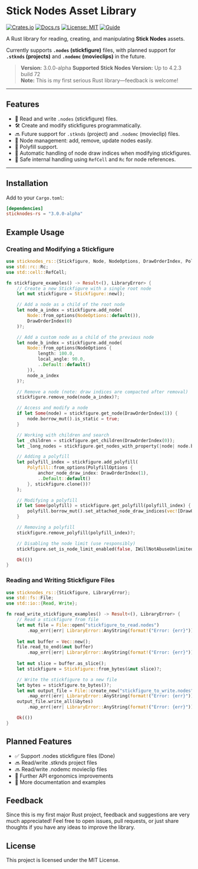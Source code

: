 # Stick Nodes Asset Library

[![Crates.io](https://img.shields.io/crates/v/sticknodes-rs.svg)](https://crates.io/crates/sticknodes-rs)
[![Docs.rs](https://docs.rs/sticknodes-rs/badge.svg)](https://docs.rs/sticknodes-rs)
[![License: MIT](https://img.shields.io/badge/license-MIT-blue.svg)](LICENSE)
[![Guide](https://img.shields.io/badge/Guide-388434?logo=mdBook&logoColor=fff)](https://vincetheprogrammer.github.io/sticknodes-rs/)

A Rust library for reading, creating, and manipulating **Stick Nodes** assets.

Currently supports **`.nodes` (stickfigure)** files, with planned support for **`.stknds` (projects)** and **`.nodemc` (movieclips)** in the future.

> **Version:** 3.0.0-alpha
> **Supported Stick Nodes Version:** Up to 4.2.3 build 72  
> **Note:** This is my first serious Rust library—feedback is welcome!

---

## Features

- 📄 Read and write `.nodes` (stickfigure) files.
- 🛠️ Create and modify stickfigures programmatically.
- 🔜 Future support for `.stknds` (project) and `.nodemc` (movieclip) files.
- 🧩 Node management: add, remove, update nodes easily.
- 🧵 Polyfill support.
- 🧹 Automatic handling of node draw indices when modifying stickfigures.
- 🧠 Safe internal handling using `RefCell` and `Rc` for node references.

---

## Installation

Add to your `Cargo.toml`:

```toml
[dependencies]
sticknodes-rs = "3.0.0-alpha"
```

## Example Usage
### Creating and Modifying a Stickfigure

```rs
use sticknodes_rs::{Stickfigure, Node, NodeOptions, DrawOrderIndex, Polyfill, PolyfillOptions, IWillNotAbuseUnlimitedNodes, LibraryError};
use std::rc::Rc;
use std::cell::RefCell;

fn stickfigure_examples() -> Result<(), LibraryError> {
    // Create a new Stickfigure with a single root node
    let mut stickfigure = Stickfigure::new();

    // Add a node as a child of the root node
    let node_a_index = stickfigure.add_node(
        Node::from_options(NodeOptions::default()), 
        DrawOrderIndex(0)
    )?;

    // Add a custom node as a child of the previous node
    let node_b_index = stickfigure.add_node(
        Node::from_options(NodeOptions {
            length: 100.0,
            local_angle: 90.0,
            ..Default::default()
        }), 
        node_a_index
    )?;

    // Remove a node (note: draw indices are compacted after removal)
    stickfigure.remove_node(node_a_index)?;

    // Access and modify a node
    if let Some(node) = stickfigure.get_node(DrawOrderIndex(1)) {
        node.borrow_mut().is_static = true;
    }

    // Working with children and search
    let _children = stickfigure.get_children(DrawOrderIndex(0));
    let _long_nodes = stickfigure.get_nodes_with_property(|node| node.borrow().length > 100.0);

    // Adding a polyfill
    let polyfill_index = stickfigure.add_polyfill(
        Polyfill::from_options(PolyfillOptions {
            anchor_node_draw_index: DrawOrderIndex(1),
            ..Default::default()
        }, stickfigure.clone())?
    );

    // Modifying a polyfill
    if let Some(polyfill) = stickfigure.get_polyfill(polyfill_index) {
        polyfill.borrow_mut().set_attached_node_draw_indices(vec![DrawOrderIndex(0)], stickfigure.clone())?;
    }

    // Removing a polyfill
    stickfigure.remove_polyfill(polyfill_index)?;

    // Disabling the node limit (use responsibly)
    stickfigure.set_is_node_limit_enabled(false, IWillNotAbuseUnlimitedNodes(true));

    Ok(())
}
```

### Reading and Writing Stickfigure Files
```rs
use sticknodes_rs::{Stickfigure, LibraryError};
use std::fs::File;
use std::io::{Read, Write};

fn read_write_stickfigure_examples() -> Result<(), LibraryError> {
    // Read a stickfigure from file
    let mut file = File::open("stickfigure_to_read.nodes")
        .map_err(|err| LibraryError::AnyString(format!("Error: {err}")))?;
    
    let mut buffer = Vec::new();
    file.read_to_end(&mut buffer)
        .map_err(|err| LibraryError::AnyString(format!("Error: {err}")))?;
    
    let mut slice = buffer.as_slice();
    let stickfigure = Stickfigure::from_bytes(&mut slice)?;

    // Write the stickfigure to a new file
    let bytes = stickfigure.to_bytes()?;
    let mut output_file = File::create_new("stickfigure_to_write.nodes")
        .map_err(|err| LibraryError::AnyString(format!("Error: {err}")))?;
    output_file.write_all(&bytes)
        .map_err(|err| LibraryError::AnyString(format!("Error: {err}")))?;

    Ok(())
}
```

## Planned Features
- ✅ Support .nodes stickfigure files (Done)
- 🔜 Read/write .stknds project files
- 🔜 Read/write .nodemc movieclip files
- 🧹 Further API ergonomics improvements
- 📄 More documentation and examples

## Feedback
Since this is my first major Rust project, feedback and suggestions are very much appreciated!
Feel free to open issues, pull requests, or just share thoughts if you have any ideas to improve the library.

## License
This project is licensed under the MIT License.